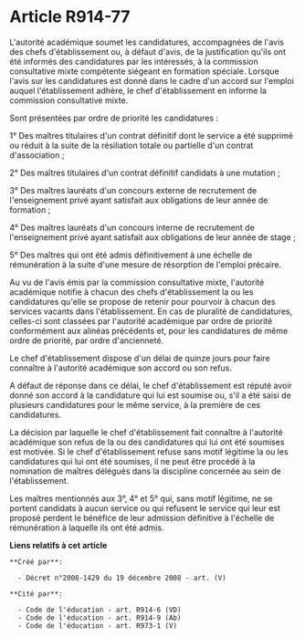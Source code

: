 # Article R914-77

L'autorité académique soumet les candidatures, accompagnées de l'avis des chefs  d'établissement ou, à défaut d'avis, de la
justification qu'ils ont été informés  des candidatures par les intéressés, à la commission consultative mixte  compétente
siégeant en formation spéciale. Lorsque l'avis sur les candidatures  est donné dans le cadre d'un accord sur l'emploi auquel
l'établissement adhère,  le chef d'établissement en informe la commission consultative mixte.

Sont présentées par ordre de priorité les candidatures :

1° Des maîtres titulaires d'un contrat définitif dont le service a  été supprimé ou réduit à la suite de la résiliation
totale ou partielle d'un  contrat d'association ;

2° Des maîtres titulaires d'un contrat  définitif candidats à une mutation ;

3° Des maîtres lauréats  d'un concours externe de recrutement de l'enseignement privé ayant satisfait aux  obligations de
leur année de formation ;

4° Des maîtres  lauréats d'un concours interne de recrutement de l'enseignement privé ayant  satisfait aux obligations de
leur année de stage ;

5° Des  maîtres qui ont été admis définitivement à une échelle de rémunération à la  suite d'une mesure de résorption de
l'emploi précaire.

Au vu  de l'avis émis par la commission consultative mixte, l'autorité académique  notifie à chacun des chefs d'établissement
la ou les candidatures qu'elle se  propose de retenir pour pourvoir à chacun des services vacants dans  l'établissement. En
cas de pluralité de candidatures, celles-ci sont classées  par l'autorité académique par ordre de priorité conformément aux
alinéas  précédents et, pour les candidatures de même ordre de priorité, par ordre  d'ancienneté.

Le chef d'établissement dispose d'un délai de  quinze jours pour faire connaître à l'autorité académique son accord ou son
refus.

A défaut de réponse dans ce délai, le chef  d'établissement est réputé avoir donné son accord à la candidature qui lui est
soumise ou, s'il a été saisi de plusieurs candidatures pour le même service, à  la première de ces candidatures.

La décision par laquelle le  chef d'établissement fait connaître à l'autorité académique son refus de la ou  des candidatures
qui lui ont été soumises est motivée. Si le chef  d'établissement refuse sans motif légitime la ou les candidatures qui lui
ont  été soumises, il ne peut être procédé à la nomination de maîtres délégués dans  la discipline concernée au sein de
l'établissement.

Les  maîtres mentionnés aux 3°, 4° et 5° qui, sans motif légitime, ne se portent  candidats à aucun service ou qui refusent
le service qui leur est proposé  perdent le bénéfice de leur admission définitive à l'échelle de rémunération à  laquelle ils
ont été admis.

**Liens relatifs à cet article**

	**Créé par**:

	  - Décret n°2008-1429 du 19 décembre 2008 - art. (V)

	**Cité par**:

	  - Code de l'éducation - art. R914-6 (VD)
	  - Code de l'éducation - art. R914-9 (Ab)
	  - Code de l'éducation - art. R973-1 (V)
